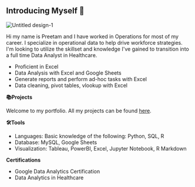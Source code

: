 ## Introducing Myself 👋

![Untitled design-1](https://github.com/user-attachments/assets/5bd4389f-375c-49ec-b1be-ad540cb751e8)

Hi my name is Preetam and I have worked in Operations for most of my career. I specialize in operational data to help drive workforce strategies. I'm looking to utilize the skillset and knowledge I've gained to transition into a full time Data Analyst in Healthcare.
- Proficient in Excel
- Data Analysis with Excel and Google Sheets
- Generate reports and perform ad-hoc tasks with Excel
- Data cleaning, pivot tables, vlookup with Excel

**📚Projects**

Welcome to my portfolio. All my projects can be found [here](). 

**🛠️Tools**
- Languages: Basic knowledge of the following: Python, SQL, R
- Database: MySQL, Google Sheets
- Visualization: Tableau, PowerBI, Excel, Jupyter Notebook, R Markdown

**Certifications**
- Google Data Analytics Certification
- Data Analytics in Healthcare

